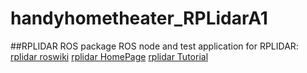 # handyhometheater_RPLidarA1

##RPLIDAR ROS package
ROS node and test application for RPLIDAR:
[rplidar roswiki](http://wiki.ros.org/rplidar)
[rplidar HomePage](http://www.slamtec.com/en/Lidar)
[rplidar Tutorial](https://github.com/robopeak/rplidar_ros/wiki)
